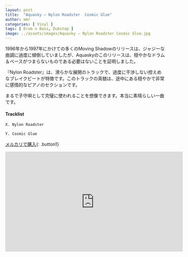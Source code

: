 ```yaml
---
layout: post
title:  "Aquasky – Nylon Roadster  Cosmic Glue"
author: mmr
categories: [ Vinyl ]
tags: [ Drum n Bass, Dubstep ]
image: ../assets/images/Aquasky – Nylon Roadster Cosmic Glue.jpg
---
```


1996年から1997年にかけての多くのMoving Shadowのリリースは、ジャジーな曲調に過度に傾倒していましたが、Aquaskyのこのリリースは、穏やかなドラム＆ベースがつまらないものである必要はないことを証明しました。

『Nylon Roadster』は、滑らかな展開のトラックで、過度に干渉しない控えめなブレイクビートが特徴です。このトラックの真髄は、途中にある穏やかで非常に感情的なピアノのセクションです。

まるで子守唄として完璧に使われることを想像できます。本当に素晴らしい一曲です。

#### Tracklist
```md
X. Nylon Roadster

Y. Cosmic Glue
```

[メルカリで購入](https://jp.mercari.com/item/m84434801659?afid=6142608987){: .button1}

<iframe width="560" height="315" src="https://www.youtube.com/embed/I-__29FDWnA?si=z_1b6MSIf5ltVj4T" title="YouTube video player" frameborder="0" allow="accelerometer; autoplay; clipboard-write; encrypted-media; gyroscope; picture-in-picture; web-share" referrerpolicy="strict-origin-when-cross-origin" allowfullscreen></iframe>